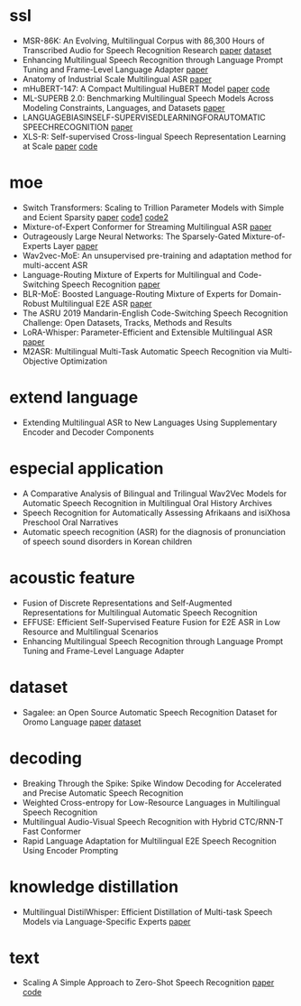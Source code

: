 # ssl
- MSR-86K: An Evolving, Multilingual Corpus with 86,300 Hours of Transcribed Audio for Speech Recognition Research [paper](https://arxiv.org/pdf/2406.18301) [dataset](https://huggingface.co/datasets/Alex-Song/MSR-86K)
- Enhancing Multilingual Speech Recognition through Language Prompt Tuning and Frame-Level Language Adapter [paper](https://arxiv.org/pdf/2309.09443)
- Anatomy of Industrial Scale Multilingual ASR [paper](https://arxiv.org/pdf/2404.09841)
- mHuBERT-147: A Compact Multilingual HuBERT Model [paper](https://arxiv.org/pdf/2406.06371) [code](https://huggingface.co/utter-project/mHuBERT-147)
- ML-SUPERB 2.0: Benchmarking Multilingual Speech Models Across Modeling Constraints, Languages, and Datasets [paper](https://arxiv.org/pdf/2406.08641)
- LANGUAGEBIASINSELF-SUPERVISEDLEARNINGFORAUTOMATIC SPEECHRECOGNITION [paper](https://arxiv.org/pdf/2501.19321)
- XLS-R: Self-supervised Cross-lingual Speech Representation Learning at Scale [paper](https://arxiv.org/pdf/2111.09296) [code](https://github.com/facebookresearch/fairseq/tree/main/examples/wav2vec/xlsr)



# moe
- Switch Transformers: Scaling to Trillion Parameter Models with Simple and Ecient Sparsity [paper](https://arxiv.org/pdf/2101.03961) [code1](https://github.com/google-research/t5x) [code2](https://github.com/tensorflow/mesh/blob/master/mesh_tensorflow/transformer/moe.py)
- Mixture-of-Expert Conformer for Streaming Multilingual ASR [paper](https://arxiv.org/pdf/2305.15663)
- Outrageously Large Neural Networks: The Sparsely-Gated Mixture-of-Experts Layer [paper](https://arxiv.org/pdf/1701.06538)
- Wav2vec-MoE: An unsupervised pre-training and adaptation method for multi-accent ASR
- Language-Routing Mixture of Experts for Multilingual and Code-Switching Speech Recognition [paper](https://arxiv.org/pdf/2307.05956)
- BLR-MoE: Boosted Language-Routing Mixture of Experts for Domain-Robust Multilingual E2E ASR [paper](https://arxiv.org/pdf/2501.12602)
- The ASRU 2019 Mandarin-English Code-Switching Speech Recognition Challenge: Open Datasets, Tracks, Methods and Results
- LoRA-Whisper: Parameter-Efficient and Extensible Multilingual ASR [paper](https://arxiv.org/pdf/2406.06619)
- M2ASR: Multilingual Multi-Task Automatic Speech Recognition via Multi-Objective Optimization



# extend language
- Extending Multilingual ASR to New Languages Using Supplementary Encoder and Decoder Components



# especial application
- A Comparative Analysis of Bilingual and Trilingual Wav2Vec Models for Automatic Speech Recognition in Multilingual Oral History Archives
- Speech Recognition for Automatically Assessing Afrikaans and isiXhosa Preschool Oral Narratives
- Automatic speech recognition (ASR) for the diagnosis of pronunciation of speech sound disorders in Korean children



# acoustic feature
- Fusion of Discrete Representations and Self-Augmented Representations for Multilingual Automatic Speech Recognition
- EFFUSE: Efficient Self-Supervised Feature Fusion for E2E ASR in Low Resource and Multilingual Scenarios
- Enhancing Multilingual Speech Recognition through Language Prompt Tuning and Frame-Level Language Adapter



# dataset
- Sagalee: an Open Source Automatic Speech Recognition Dataset for Oromo Language [paper](https://arxiv.org/pdf/2502.00421) [dataset](https://github.com/turinaf/sagalee)



# decoding
- Breaking Through the Spike: Spike Window Decoding for Accelerated and Precise Automatic Speech Recognition
- Weighted Cross-entropy for Low-Resource Languages in Multilingual Speech Recognition
- Multilingual Audio-Visual Speech Recognition with Hybrid CTC/RNN-T Fast Conformer
- Rapid Language Adaptation for Multilingual E2E Speech Recognition Using Encoder Prompting

# knowledge distillation
- Multilingual DistilWhisper: Efficient Distillation of Multi-task Speech Models via Language-Specific Experts [paper](https://arxiv.org/pdf/2311.01070)



# text
- Scaling A Simple Approach to Zero-Shot Speech Recognition [paper](https://arxiv.org/pdf/2407.17852) [code](https://github.com/facebookresearch/fairseq/tree/main/examples/mms/zero_shot)

